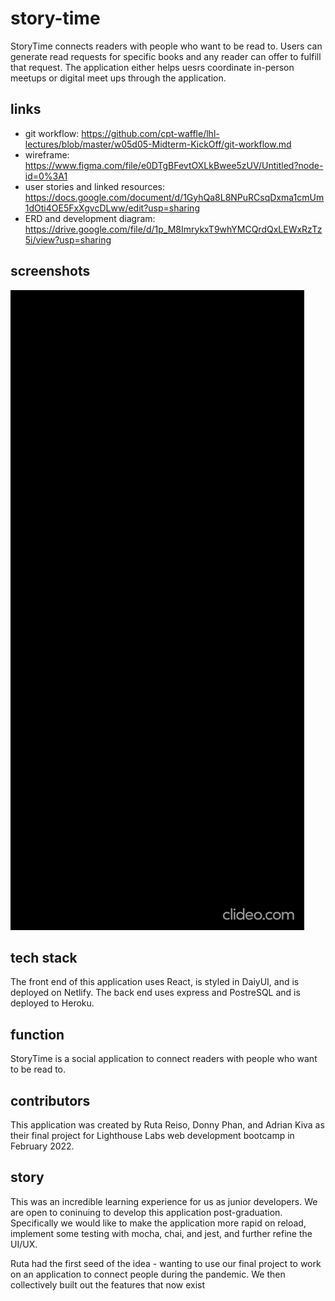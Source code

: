 # story-time

StoryTime connects readers with people who want to be read to. Users can generate read requests for specific books and any reader can offer to fulfill that request. The application either helps uesrs coordinate in-person meetups or digital meet ups through the application.

## links

- git workflow: https://github.com/cpt-waffle/lhl-lectures/blob/master/w05d05-Midterm-KickOff/git-workflow.md
- wireframe: https://www.figma.com/file/e0DTgBFevtOXLkBwee5zUV/Untitled?node-id=0%3A1
- user stories and linked resources: https://docs.google.com/document/d/1GyhQa8L8NPuRCsqDxma1cmUm1dOti4OE5FxXgvcDLww/edit?usp=sharing
- ERD and development diagram: https://drive.google.com/file/d/1p_M8ImrykxT9whYMCQrdQxLEWxRzTz5i/view?usp=sharing

## screenshots

![screenshot of application](lightCrop.gif)

## tech stack

The front end of this application uses React, is styled in DaiyUI, and is deployed on Netlify. The back end uses express and PostreSQL and is deployed to Heroku.

## function

StoryTime is a social application to connect readers with people who want to be read to.

## contributors

This application was created by Ruta Reiso, Donny Phan, and Adrian Kiva as their final project for Lighthouse Labs web development bootcamp in February 2022.

## story

This was an incredible learning experience for us as junior developers. We are open to coninuing to develop this application post-graduation. Specifically we would like to make the application more rapid on reload, implement some testing with mocha, chai, and jest, and further refine the UI/UX.

Ruta had the first seed of the idea - wanting to use our final project to work on an application to connect people during the pandemic. We then collectively built out the features that now exist
